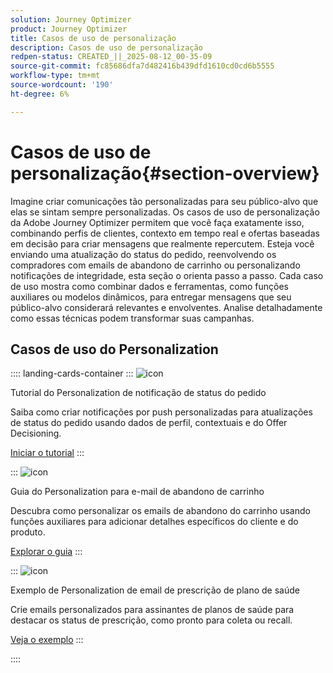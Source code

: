 ```yaml
---
solution: Journey Optimizer
product: Journey Optimizer
title: Casos de uso de personalização
description: Casos de uso de personalização
redpen-status: CREATED_||_2025-08-12_00-35-09
source-git-commit: fc85686dfa7d482416b439dfd1610cd0cd6b5555
workflow-type: tm+mt
source-wordcount: '190'
ht-degree: 6%

---
```



# Casos de uso de personalização{#section-overview}

Imagine criar comunicações tão personalizadas para seu público-alvo que elas se sintam sempre personalizadas. Os casos de uso de personalização da Adobe Journey Optimizer permitem que você faça exatamente isso, combinando perfis de clientes, contexto em tempo real e ofertas baseadas em decisão para criar mensagens que realmente repercutem. Esteja você enviando uma atualização do status do pedido, reenvolvendo os compradores com emails de abandono de carrinho ou personalizando notificações de integridade, esta seção o orienta passo a passo. Cada caso de uso mostra como combinar dados e ferramentas, como funções auxiliares ou modelos dinâmicos, para entregar mensagens que seu público-alvo considerará relevantes e envolventes. Analise detalhadamente como essas técnicas podem transformar suas campanhas.

## Casos de uso do Personalization

:::: landing-cards-container
:::
![icon](https://cdn.experienceleague.adobe.com/icons/circle-play.svg)

Tutorial do Personalization de notificação de status do pedido

Saiba como criar notificações por push personalizadas para atualizações de status do pedido usando dados de perfil, contextuais e do Offer Decisioning.

[Iniciar o tutorial](../using/personalization/personalization-use-case.md)
:::

:::
![icon](https://cdn.experienceleague.adobe.com/icons/bullseye.svg)

Guia do Personalization para e-mail de abandono de carrinho

Descubra como personalizar os emails de abandono do carrinho usando funções auxiliares para adicionar detalhes específicos do cliente e do produto.

[Explorar o guia](../using/personalization/personalization-use-case-helper-functions.md)
:::

:::
![icon](https://cdn.experienceleague.adobe.com/icons/bullseye.svg)

Exemplo de Personalization de email de prescrição de plano de saúde

Crie emails personalizados para assinantes de planos de saúde para destacar os status de prescrição, como pronto para coleta ou recall.

[Veja o exemplo](../using/personalization/perso-uc-plan-prescriptions.md)
:::

::::
